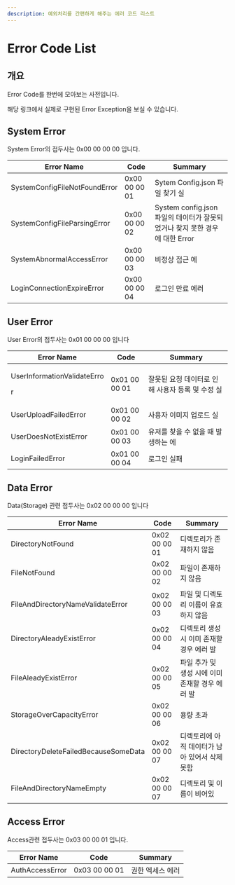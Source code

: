 ```yaml
---
description: 예외처리를 간편하게 해주는 에러 코드 리스트
---
```


# Error Code List

## 개요

Error Code를 한번에 모아보는 사전입니다.

해당 링크에서 실제로 구현된 Error Exception을 보실 수 있습니다.

## System Error

System Error의 접두사는 0x00 00 00 00 입니다.

| Error Name                    | Code          | Summary                                                |
| ----------------------------- | ------------- | ------------------------------------------------------ |
| SystemConfigFileNotFoundError | 0x00 00 00 01 | Sytem Config.json 파일 찾기 실                              |
| SystemConfigFileParsingError  | 0x00 00 00 02 | System config.json 파일의 데이터가 잘못되었거나  찾지 못한 경우에 대한 Error |
| SystemAbnormalAccessError     | 0x00 00 00 03 | 비정상 접근 에                                               |
| LoginConnectionExpireError    | 0x00 00 00 04 | 로그인 만료 에러                                              |

## User Error

User Error의 접두사는 0x01 00 00 00 입니다

| Error Name                                 | Code          | Summary                      |
| ------------------------------------------ | ------------- | ---------------------------- |
| <p>UserInformationValidateErro</p><p>r</p> | 0x01 00 00 01 | 잘못된 요청 데이터로 인해 사용자 등록 및 수정 실 |
| UserUploadFailedError                      | 0x01 00 00 02 | 사용자 이미지 업로드 실                |
| UserDoesNotExistError                      | 0x01 00 00 03 | 유저를 찾을 수 없을 때 발생하는 에         |
| LoginFailedError                           | 0x01 00 00 04 | 로그인 실패                       |

## Data Error

Data(Storage) 관련 접두사는 0x02 00 00 00 입니다

| Error Name                           | Code          | Summary                      |
| ------------------------------------ | ------------- | ---------------------------- |
| DirectoryNotFound                    | 0x02 00 00 01 | 디렉토리가 존재하지 않음                |
| FileNotFound                         | 0x02 00 00 02 | 파일이 존재하지 않음                  |
| FileAndDirectoryNameValidateError    | 0x02 00 00 03 | 파일 및 디렉토리 이름이 유효하지 않음        |
| DirectoryAleadyExistError            | 0x02 00 00 04 | 디렉토리 생성 시 이미 존재할 경우 에러 발     |
| FileAleadyExistError                 | 0x02 00 00 05 | 파일 추가 및 생성 시에 이미 존재할 경우 에러 발 |
| StorageOverCapacityError             | 0x02 00 00 06 | 용량 초과                        |
| DirectoryDeleteFailedBecauseSomeData | 0x02 00 00 07 | 디렉토리에 아직 데이터가 남아 있어서 삭제 못함   |
| FileAndDirectoryNameEmpty            | 0x02 00 00 07 | 디렉토리 및 이름이 비어있               |

## Access Error

Access관련 접두사는 0x03 00 00 01 입니다.

| Error Name      | Code          | Summary   |
| --------------- | ------------- | --------- |
| AuthAccessError | 0x03 00 00 01 | 권한 엑세스 에러 |
